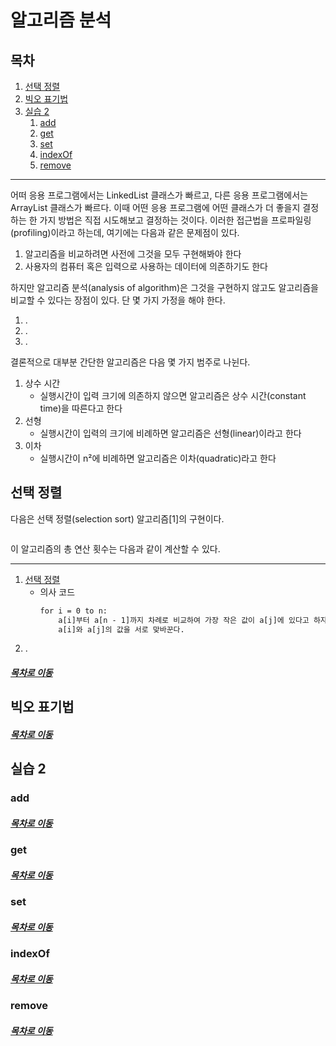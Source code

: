알고리즘 분석
=====
## 목차
1. [선택 정렬](#선택-정렬)
2. [빅오 표기법](#빅오-표기법)
3. [실습 2](#실습-2)
	1. [add](#add)
	2. [get](#get)
	3. [set](#set)
	4. [indexOf](#indexOf)
	5. [remove](#remove)

- - -
어떠 응용 프로그램에서는 LinkedList 클래스가 빠르고, 다른 응용 프로그램에서는 ArrayList 클래스가 빠르다. 이때 어떤 응용 프로그램에 어떤 클래스가 더 좋을지 결정하는 한 가지 방법은 직접 시도해보고 결정하는 것이다. 이러한 접근법을 프로파일링(profiling)이라고 하는데, 여기에는 다음과 같은 문제점이 있다.

1. 알고리즘을 비교하려면 사전에 그것을 모두 구현해봐야 한다
2. 사용자의 컴퓨터 혹은 입력으로 사용하는 데이터에 의존하기도 한다

하지만 알고리즘 분석(analysis of algorithm)은 그것을 구현하지 않고도 알고리즘을 비교할 수 있다는 장점이 있다. 단 몇 가지 가정을 해야 한다.

1. .
2. .
3. .

결론적으로 대부분 간단한 알고리즘은 다음 몇 가지 범주로 나뉜다.

1. 상수 시간
	* 실행시간이 입력 크기에 의존하지 않으면 알고리즘은 상수 시간(constant time)을 따른다고 한다
2. 선형
	* 실행시간이 입력의 크기에 비례하면 알고리즘은 선형(linear)이라고 한다
3. 이차
	* 실행시간이 n²에 비례하면 알고리즘은 이차(quadratic)라고 한다

## 선택 정렬
다음은 선택 정렬(selection sort) 알고리즘[1]의 구현이다.

```java
```

이 알고리즘의 총 연산 횟수는 다음과 같이 계산할 수 있다.



- - -
1. [선택 정렬](https://ko.wikipedia.org/wiki/%EC%84%A0%ED%83%9D_%EC%A0%95%EB%A0%AC)
	* 의사 코드  
		```txt
		for i = 0 to n:
			a[i]부터 a[n - 1]까지 차례로 비교하여 가장 작은 값이 a[j]에 있다고 하자.
			a[i]와 a[j]의 값을 서로 맞바꾼다.
		```
2. .

##### [목차로 이동](#목차)

## 빅오 표기법


##### [목차로 이동](#목차)

## 실습 2

### add


##### [목차로 이동](#목차)

### get


##### [목차로 이동](#목차)

### set


##### [목차로 이동](#목차)

### indexOf


##### [목차로 이동](#목차)

### remove


##### [목차로 이동](#목차)